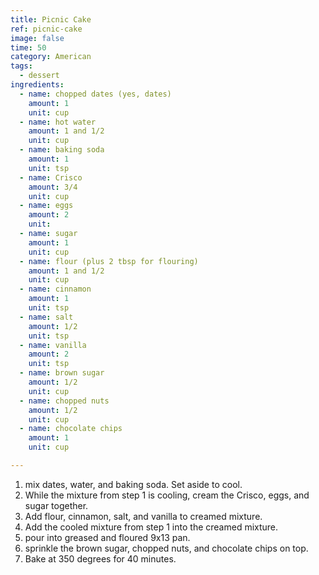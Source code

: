 ```yaml
---
title: Picnic Cake
ref: picnic-cake
image: false
time: 50
category: American
tags:
  - dessert
ingredients:
  - name: chopped dates (yes, dates)
    amount: 1
    unit: cup
  - name: hot water
    amount: 1 and 1/2
    unit: cup
  - name: baking soda
    amount: 1
    unit: tsp
  - name: Crisco
    amount: 3/4
    unit: cup
  - name: eggs
    amount: 2
    unit: 
  - name: sugar
    amount: 1
    unit: cup
  - name: flour (plus 2 tbsp for flouring)
    amount: 1 and 1/2
    unit: cup
  - name: cinnamon
    amount: 1
    unit: tsp
  - name: salt
    amount: 1/2
    unit: tsp
  - name: vanilla
    amount: 2
    unit: tsp
  - name: brown sugar
    amount: 1/2
    unit: cup
  - name: chopped nuts
    amount: 1/2
    unit: cup
  - name: chocolate chips
    amount: 1
    unit: cup

---
```


1. mix dates, water, and baking soda. Set aside to cool.
2. While the mixture from step 1 is cooling, cream the Crisco, eggs, and sugar together.
3. Add flour, cinnamon, salt, and vanilla to creamed mixture.
4. Add the cooled mixture from step 1 into the creamed mixture.
5. pour into greased and floured 9x13 pan.
6. sprinkle the brown sugar, chopped nuts, and chocolate chips on top.
7. Bake at 350 degrees for 40 minutes.